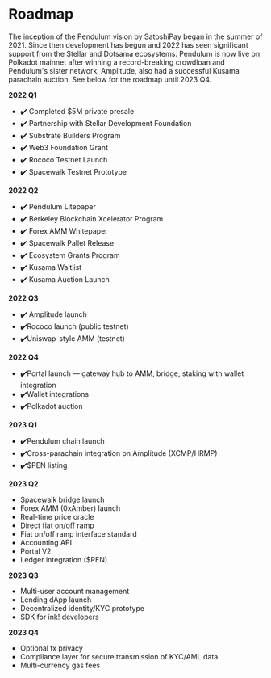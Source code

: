 # Roadmap

The inception of the Pendulum vision by SatoshiPay began in the summer of 2021. Since then development has begun and 2022 has seen significant support from the Stellar and Dotsama ecosystems. Pendulum is now live on Polkadot mainnet after winning a record-breaking crowdloan and Pendulum's sister network, Amplitude, also had a successful Kusama parachain auction. See below for the roadmap until 2023 Q4.&#x20;

**2022 Q1**

* ✔️ Completed $5M private presale&#x20;
* ✔️ Partnership with Stellar Development Foundation&#x20;
* ✔️ Substrate Builders Program&#x20;
* ✔️ Web3 Foundation Grant&#x20;
* ✔️ Rococo Testnet Launch&#x20;
* ✔️ Spacewalk Testnet Prototype

**2022 Q2**

* ✔️ Pendulum Litepaper&#x20;
* ✔️ Berkeley Blockchain Xcelerator Program&#x20;
* ✔️ Forex AMM Whitepaper&#x20;
* ✔️ Spacewalk Pallet Release&#x20;
* ✔️ Ecosystem Grants Program&#x20;
* ✔️ Kusama Waitlist
* ✔️ Kusama Auction Launch

**2022 Q3**

* ✔️ Amplitude launch&#x20;
* ✔️Rococo launch (public testnet)
* ✔️Uniswap-style AMM (testnet)

**2022 Q4**

* ✔️Portal launch — gateway hub to AMM, bridge, staking with wallet integration
* ✔️Wallet integrations
* ✔️Polkadot auction

**2023 Q1**

* ✔️Pendulum chain launch
* ✔️Cross-parachain integration on Amplitude (XCMP/HRMP)&#x20;
* ✔️$PEN listing

**2023 Q2**

* Spacewalk bridge launch
* Forex AMM (0xAmber) launch
* Real-time price oracle&#x20;
* Direct fiat on/off ramp
* Fiat on/off ramp interface standard
* Accounting API
* Portal V2
* Ledger integration ($PEN)

**2023 Q3**

* Multi-user account management&#x20;
* Lending dApp launch
* Decentralized identity/KYC prototype&#x20;
* SDK for ink! developers

**2023 Q4**

* Optional tx privacy&#x20;
* Compliance layer for secure transmission of KYC/AML data
* Multi-currency gas fees

